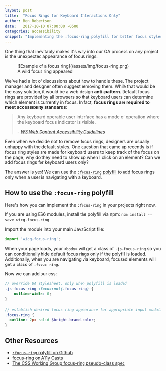 ```yaml
---
layout: post
title:  "Focus Rings for Keyboard Interactions Only"
author: Ben Robertson
date:   2017-10-10 07:00:00 -0500
categories: accessibility
snippet: "Implementing the :focus-ring polyfill for better focus styles."
---
```

One thing that inevitably makes it's way into our QA process on any project is the unexpected appearance of focus rings.

<figure>
![Example of a focus ring](/assets/img/focus-ring.png)
<figcaption>
A wild focus ring appeared
</figcaption>
</figure>

We've had a lot of discussions about how to handle these. The project manager and designer often suggest removing them. While that would be the easy solution, it would be a web design **anti-pattern**. Default focus rings are provided by all browsers so that keyboard users can determine which element is currently in focus. In fact, **focus rings are required to meet accessibility standards**:

> Any keyboard operable user interface has a mode of operation where the keyboard focus indicator is visible.
>
> <cite>- [W3 Web Content Accessibility Guidelines](https://www.w3.org/TR/WCAG21/#focus-visible)</cite>

Even when we decide not to remove focus rings, designers are usually unhappy with the default styles. One question that came up recently is if focus ring styles are made for keyboard users to keep track of the focus on the page, why do they need to show up when I click on an element? Can we add focus rings for keyboard users only?

The answer is yes! We can use the [`:focus-ring` polyfill](https://github.com/WICG/focus-ring) to add focus rings only when a user is navigating with a keyboard.

## How to use the `:focus-ring` polyfill
Here's how you can implement the `:focus-ring` in your projects right now.

If you are using ES6 modules, install the polyfill via npm:
`npm install --save wicg-focus-ring`

Import the module into your main JavaScript file:
```js
import 'wicg-focus-ring';
```

When your page loads, your `<body>` will get a class of `.js-focus-ring` so you can conditionally hide default focus rings only if the polyfill is loaded. Additionally, when you are navigating via keyboard, focused elements will get a class of `.focus-ring`.

Now we can add our css:

```scss
// override UA stylesheet, only when polyfill is loaded
.js-focus-ring :focus:not(.focus-ring) {
    outline-width: 0;
}

// establish desired focus ring appearance for appropriate input modalities
.focus-ring {
  outline: 2px solid $bright-brand-color;
}
```

## Other Resources
 - [`:focus-ring` polyfill on Github](https://github.com/WICG/focus-ring)
 - [focus-ring on A11y Casts](https://www.youtube.com/watch?v=ilj2P5-5CjI&feature=youtu.be)
 - [The CSS Working Group focus-ring pseudo-class spec](https://drafts.csswg.org/selectors-4/#the-focusring-pseudo)

